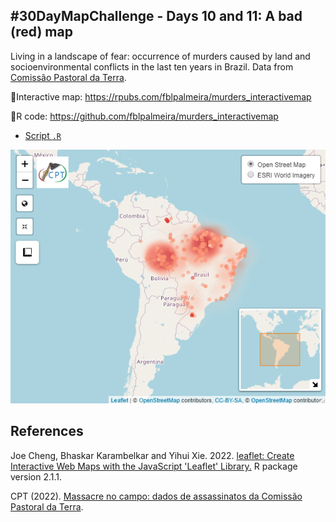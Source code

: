 ## #30DayMapChallenge - Days 10 and 11: A bad (red) map 

Living in a landscape of fear: occurrence of murders caused by land and socioenvironmental conflicts in the last ten years in Brazil. Data from [Comissão Pastoral da Terra](https://www.cptnacional.org.br/downlods/category/5-assassinatos).  

🔗Interactive map: https://rpubs.com/fblpalmeira/murders_interactivemap

🔗R code: https://github.com/fblpalmeira/murders_interactivemap
 
- [Script `.R`](https://github.com/fblpalmeira/murders_interactivemap/blob/main/data/murders_interctivemap.R)

<img src="https://github.com/fblpalmeira/murders_interactivemap/blob/main/data/murders_interctivemap.png"/>

## References

Joe Cheng, Bhaskar Karambelkar and Yihui Xie. 2022. [leaflet: Create Interactive Web Maps with the JavaScript 'Leaflet' Library.](https://CRAN.R-project.org/package=leaflet) R package version 2.1.1. 

CPT (2022). [Massacre no campo: dados de assassinatos da Comissão Pastoral da Terra](https://www.cptnacional.org.br/downlods/category/5-assassinatos).
